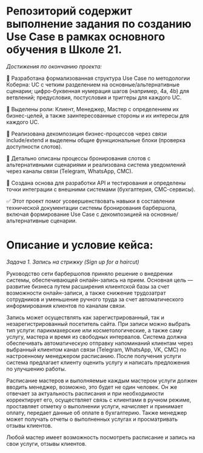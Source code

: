 # Репозиторий содержит выполнение задания по созданию Use Case в рамках основного обучения в Школе 21.

_Достижения по окончанию проекта:_

📍 Разработана формализованная структура Use Case по методологии Коберна: UC с четким разделением на основные/альтернативные сценарии; цифро-буквенная нумерация шагов (например, 4a, 4b) для ветвлений; предусловия, постусловия и триггеры для каждого UC.

📍 Выделены роли: Клиент, Менеджер, Мастер с определением их бизнес-целей, а также заинтересованные стороны и их интересы для каждого UC.

📍 Реализована декомпозиция бизнес-процессов через связи include/extend и выделены общие функциональные блоки (проверка доступности слотов).

📍 Детально описаны процессы бронирования слотов с альтернативными сценариями и реализована система уведомлений через каналы связи (Telegram, WhatsApp, СМС).

📍 Создана основа для разработки API и тестирования и определены точки интеграции с внешними системами (бухгалтерия, СМС-сервисы).

✅ Этот проект помог усовершенствовать навыки в составлении технической документации системы бронирования барбершопа, включая формирование Use Case с декомпозицией на основные/альтернативные сценарии.

# Описание и условие кейса:
_Задача 1. Запись на стрижку (Sign up for a haircut)_

Руководство сети барбершопов приняло решение о внедрении системы, обеспечивающей онлайн-запись на прием. Основная цель — развитие бизнеса путем расширения клиентской базы за счет возможности онлайн-записи, а также снижение трудозатрат сотрудников и уменьшение ручного труда за счет автоматического информирования клиентов по каналам связи.

Запись может осуществлять как зарегистрированный, так и незарегистрированный посетитель сайта. При записи можно выбрать тип услуги: парикмахерские или косметологические, а также саму услугу, мастера и время из свободных интервалов. Система должна обеспечивать автоматическую отправку напоминаний клиентам через выбранный клиентом канал связи (Telegram, WhatsApp, VK, СМС) по настроенному менеджером расписанию. После получения услуги система предлагает клиенту оценить услугу и написать предложения по улучшению работы.

Расписание мастеров и выполняемые каждым мастером услуги должен вводить менеджер, возможно, это будет не один человек. Он же отвечает за актуальность расписания и при необходимости корректирует его, осуществляет связь с клиентами в ручном режиме, проставляет отметку о выполнении услуги, начисляет и принимает оплату, передает данные об оплате в бухгалтерию. Также менеджер может получать отчеты о выполненных услугах и просматривать отзывы клиентов.

Любой мастер имеет возможность посмотреть расписание и запись на свои услуги, отзывы клиентов.
